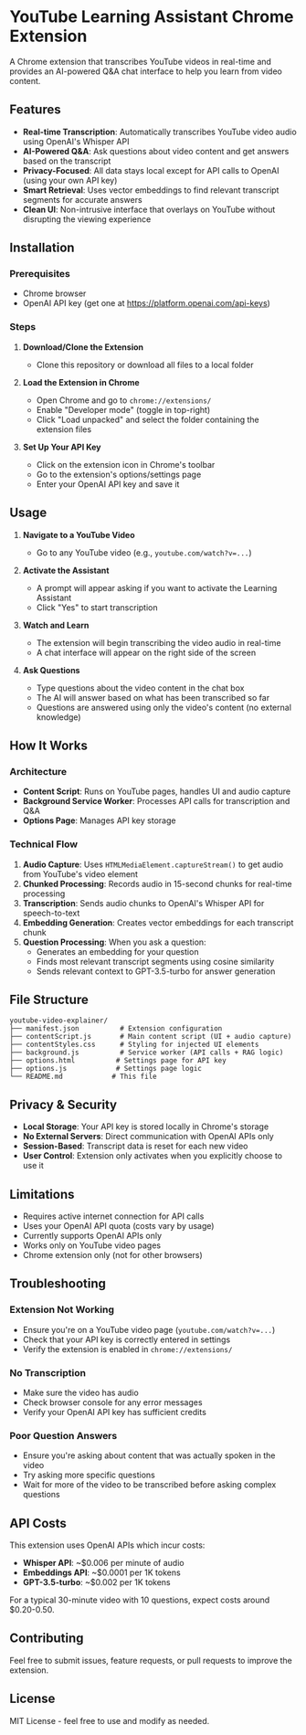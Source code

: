 # YouTube Learning Assistant Chrome Extension

A Chrome extension that transcribes YouTube videos in real-time and provides an AI-powered Q&A chat interface to help you learn from video content.

## Features

- **Real-time Transcription**: Automatically transcribes YouTube video audio using OpenAI's Whisper API
- **AI-Powered Q&A**: Ask questions about video content and get answers based on the transcript
- **Privacy-Focused**: All data stays local except for API calls to OpenAI (using your own API key)
- **Smart Retrieval**: Uses vector embeddings to find relevant transcript segments for accurate answers
- **Clean UI**: Non-intrusive interface that overlays on YouTube without disrupting the viewing experience

## Installation

### Prerequisites
- Chrome browser
- OpenAI API key (get one at https://platform.openai.com/api-keys)

### Steps
1. **Download/Clone the Extension**
   - Clone this repository or download all files to a local folder

2. **Load the Extension in Chrome**
   - Open Chrome and go to `chrome://extensions/`
   - Enable "Developer mode" (toggle in top-right)
   - Click "Load unpacked" and select the folder containing the extension files

3. **Set Up Your API Key**
   - Click on the extension icon in Chrome's toolbar
   - Go to the extension's options/settings page
   - Enter your OpenAI API key and save it

## Usage

1. **Navigate to a YouTube Video**
   - Go to any YouTube video (e.g., `youtube.com/watch?v=...`)

2. **Activate the Assistant**
   - A prompt will appear asking if you want to activate the Learning Assistant
   - Click "Yes" to start transcription

3. **Watch and Learn**
   - The extension will begin transcribing the video audio in real-time
   - A chat interface will appear on the right side of the screen

4. **Ask Questions**
   - Type questions about the video content in the chat box
   - The AI will answer based on what has been transcribed so far
   - Questions are answered using only the video's content (no external knowledge)

## How It Works

### Architecture
- **Content Script**: Runs on YouTube pages, handles UI and audio capture
- **Background Service Worker**: Processes API calls for transcription and Q&A
- **Options Page**: Manages API key storage

### Technical Flow
1. **Audio Capture**: Uses `HTMLMediaElement.captureStream()` to get audio from YouTube's video element
2. **Chunked Processing**: Records audio in 15-second chunks for real-time processing
3. **Transcription**: Sends audio chunks to OpenAI's Whisper API for speech-to-text
4. **Embedding Generation**: Creates vector embeddings for each transcript chunk
5. **Question Processing**: When you ask a question:
   - Generates an embedding for your question
   - Finds most relevant transcript segments using cosine similarity
   - Sends relevant context to GPT-3.5-turbo for answer generation

## File Structure

```
youtube-video-explainer/
├── manifest.json          # Extension configuration
├── contentScript.js       # Main content script (UI + audio capture)
├── contentStyles.css      # Styling for injected UI elements
├── background.js          # Service worker (API calls + RAG logic)
├── options.html          # Settings page for API key
├── options.js            # Settings page logic
└── README.md            # This file
```

## Privacy & Security

- **Local Storage**: Your API key is stored locally in Chrome's storage
- **No External Servers**: Direct communication with OpenAI APIs only
- **Session-Based**: Transcript data is reset for each new video
- **User Control**: Extension only activates when you explicitly choose to use it

## Limitations

- Requires active internet connection for API calls
- Uses your OpenAI API quota (costs vary by usage)
- Currently supports OpenAI APIs only
- Works only on YouTube video pages
- Chrome extension only (not for other browsers)

## Troubleshooting

### Extension Not Working
- Ensure you're on a YouTube video page (`youtube.com/watch?v=...`)
- Check that your API key is correctly entered in settings
- Verify the extension is enabled in `chrome://extensions/`

### No Transcription
- Make sure the video has audio
- Check browser console for any error messages
- Verify your OpenAI API key has sufficient credits

### Poor Question Answers
- Ensure you're asking about content that was actually spoken in the video
- Try asking more specific questions
- Wait for more of the video to be transcribed before asking complex questions

## API Costs

This extension uses OpenAI APIs which incur costs:
- **Whisper API**: ~$0.006 per minute of audio
- **Embeddings API**: ~$0.0001 per 1K tokens
- **GPT-3.5-turbo**: ~$0.002 per 1K tokens

For a typical 30-minute video with 10 questions, expect costs around $0.20-0.50.

## Contributing

Feel free to submit issues, feature requests, or pull requests to improve the extension.

## License

MIT License - feel free to use and modify as needed.